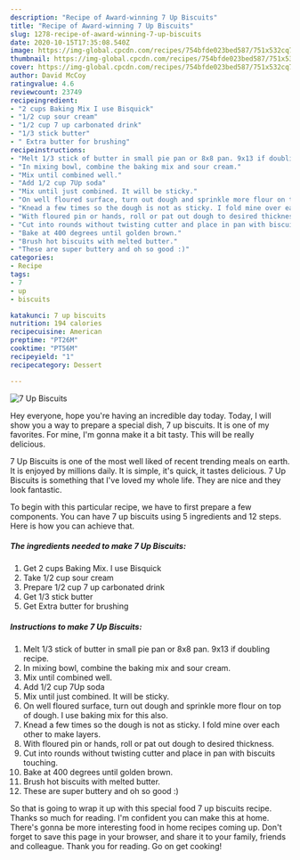 ```yaml
---
description: "Recipe of Award-winning 7 Up Biscuits"
title: "Recipe of Award-winning 7 Up Biscuits"
slug: 1278-recipe-of-award-winning-7-up-biscuits
date: 2020-10-15T17:35:08.540Z
image: https://img-global.cpcdn.com/recipes/754bfde023bed587/751x532cq70/7-up-biscuits-recipe-main-photo.jpg
thumbnail: https://img-global.cpcdn.com/recipes/754bfde023bed587/751x532cq70/7-up-biscuits-recipe-main-photo.jpg
cover: https://img-global.cpcdn.com/recipes/754bfde023bed587/751x532cq70/7-up-biscuits-recipe-main-photo.jpg
author: David McCoy
ratingvalue: 4.6
reviewcount: 23749
recipeingredient:
- "2 cups Baking Mix I use Bisquick"
- "1/2 cup sour cream"
- "1/2 cup 7 up carbonated drink"
- "1/3 stick butter"
- " Extra butter for brushing"
recipeinstructions:
- "Melt 1/3 stick of butter in small pie pan or 8x8 pan. 9x13 if doubling recipe."
- "In mixing bowl, combine the baking mix and sour cream."
- "Mix until combined well."
- "Add 1/2 cup 7Up soda"
- "Mix until just combined. It will be sticky."
- "On well floured surface, turn out dough and sprinkle more flour on top of dough. I use baking mix for this also."
- "Knead a few times so the dough is not as sticky. I fold mine over each other to make layers."
- "With floured pin or hands, roll or pat out dough to desired thickness."
- "Cut into rounds without twisting cutter and place in pan with biscuits touching."
- "Bake at 400 degrees until golden brown."
- "Brush hot biscuits with melted butter."
- "These are super buttery and oh so good :)"
categories:
- Recipe
tags:
- 7
- up
- biscuits

katakunci: 7 up biscuits 
nutrition: 194 calories
recipecuisine: American
preptime: "PT26M"
cooktime: "PT56M"
recipeyield: "1"
recipecategory: Dessert

---
```



![7 Up Biscuits](https://img-global.cpcdn.com/recipes/754bfde023bed587/751x532cq70/7-up-biscuits-recipe-main-photo.jpg)

Hey everyone, hope you're having an incredible day today. Today, I will show you a way to prepare a special dish, 7 up biscuits. It is one of my favorites. For mine, I'm gonna make it a bit tasty. This will be really delicious.



7 Up Biscuits is one of the most well liked of recent trending meals on earth. It is enjoyed by millions daily. It is simple, it's quick, it tastes delicious. 7 Up Biscuits is something that I've loved my whole life. They are nice and they look fantastic.


To begin with this particular recipe, we have to first prepare a few components. You can have 7 up biscuits using 5 ingredients and 12 steps. Here is how you can achieve that.

<!--inarticleads1-->

##### The ingredients needed to make 7 Up Biscuits:

1. Get 2 cups Baking Mix. I use Bisquick
1. Take 1/2 cup sour cream
1. Prepare 1/2 cup 7 up carbonated drink
1. Get 1/3 stick butter
1. Get  Extra butter for brushing




<!--inarticleads2-->

##### Instructions to make 7 Up Biscuits:

1. Melt 1/3 stick of butter in small pie pan or 8x8 pan. 9x13 if doubling recipe.
1. In mixing bowl, combine the baking mix and sour cream.
1. Mix until combined well.
1. Add 1/2 cup 7Up soda
1. Mix until just combined. It will be sticky.
1. On well floured surface, turn out dough and sprinkle more flour on top of dough. I use baking mix for this also.
1. Knead a few times so the dough is not as sticky. I fold mine over each other to make layers.
1. With floured pin or hands, roll or pat out dough to desired thickness.
1. Cut into rounds without twisting cutter and place in pan with biscuits touching.
1. Bake at 400 degrees until golden brown.
1. Brush hot biscuits with melted butter.
1. These are super buttery and oh so good :)




So that is going to wrap it up with this special food 7 up biscuits recipe. Thanks so much for reading. I'm confident you can make this at home. There's gonna be more interesting food in home recipes coming up. Don't forget to save this page in your browser, and share it to your family, friends and colleague. Thank you for reading. Go on get cooking!
